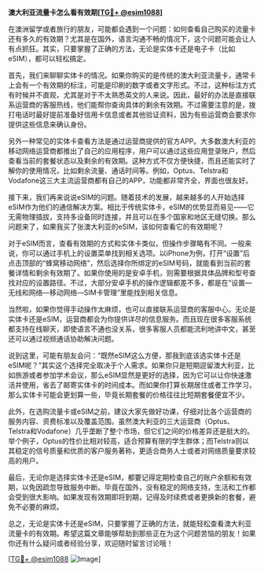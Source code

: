 **澳大利亚流量卡怎么看有效期[[TG💪+ @esim1088](https://t.me/s/esim1088)]**

在澳洲留学或者旅行的朋友，可能都会遇到一个问题：如何查看自己购买的流量卡还有多久的有效期？尤其是在国外，语言沟通不畅的情况下，这个问题可能会让人有点抓狂。其实，只要掌握了正确的方法，无论是实体卡还是电子卡（比如eSIM），都可以轻松搞定。

首先，我们来聊聊实体卡的情况。如果你购买的是传统的澳大利亚流量卡，通常卡上会有一个有效期的标注，可能是印刷的数字或者文字形式。不过，这种标注方式有时候并不直观，尤其是对于不太熟悉英文的人来说。因此，最好的办法是直接联系运营商的客服热线，他们能帮你查询具体的剩余有效期。不过需要注意的是，拨打电话时最好提前准备好信用卡信息或者其他验证资料，因为有些运营商会要求你提供这些信息来确认身份。

另外一种常见的实体卡查看方法是通过运营商提供的官方APP。大多数澳大利亚的移动网络运营商都推出了自己的应用程序，用户可以通过这些应用登录账户，然后查看当前的套餐状态以及剩余的有效期。这种方式不仅方便快捷，而且还能实时了解你的使用情况，比如剩余流量、通话时间等。例如，Optus、Telstra和Vodafone这三大主流运营商都有自己的APP，功能都非常齐全，界面也很友好。

接下来，我们再来说说eSIM的问题。随着技术的发展，越来越多的人开始选择eSIM作为他们的通信解决方案。相比于传统实体卡，eSIM的优势显而易见——它无需物理插拔，支持多设备同时连接，并且可以在多个国家和地区无缝切换。那么问题来了，如果我买了张澳大利亚的eSIM，该如何查看它的有效期呢？

对于eSIM而言，查看有效期的方式和实体卡类似，但操作步骤略有不同。一般来说，你可以通过手机上的设置菜单找到相关选项。以iPhone为例，打开“设置”后点击顶部的“蜂窝移动网络”，然后选择你所绑定的eSIM号码，就能看到当前的套餐详情和剩余有效期了。如果你使用的是安卓手机，则需要根据具体品牌和型号查找对应的设置路径。不过，大部分安卓手机的操作逻辑都差不多，都是在“设置—无线和网络—移动网络—SIM卡管理”里能找到相关信息。

当然啦，如果你觉得手动操作太麻烦，也可以直接联系运营商的客服中心。无论是实体卡还是eSIM，运营商都会为你提供详尽的信息服务。而且现在很多客服系统都支持在线聊天，即使语言不通也没关系，很多客服人员都能流利地讲中文，甚至还可以通过视频通话协助解决问题。

说到这里，可能有朋友会问：“既然eSIM这么方便，那我到底该选实体卡还是eSIM呢？”其实这个选择完全取决于个人需求。如果你只是短期逗留澳大利亚，比如旅游或者参加学术会议，那么eSIM显然是更好的选择，因为它可以让你快速激活并使用，省去了邮寄实体卡的时间成本。而如果你打算长期居住或者工作学习，那么实体卡可能会更划算一些，毕竟长期套餐的价格往往比短期套餐便宜不少。

此外，在选购流量卡或eSIM之前，建议大家先做好功课，仔细对比各个运营商的服务内容、资费标准以及覆盖范围。虽然澳大利亚的三大运营商（Optus、Telstra和Vodafone）几乎垄断了整个市场，但它们之间的价格差异还是挺大的。举个例子，Optus的性价比相对较高，适合预算有限的学生群体；而Telstra则以其稳定的信号质量和优质的客户服务著称，更适合商务人士或者对网络质量要求较高的用户。

最后，无论你是选择实体卡还是eSIM，都要记得定期检查自己的账户余额和有效期，以免因疏忽导致服务中断。毕竟在国外，没有稳定的网络支持，生活和工作都会受到很大影响。如果发现有效期即将到期，记得及时续费或者更换新的套餐，避免不必要的麻烦。

总之，无论是实体卡还是eSIM，只要掌握了正确的方法，就能轻松查看澳大利亚流量卡的有效期。希望这篇文章能够帮助到那些正在为这个问题苦恼的朋友！如果你还有什么疑问或者经验分享，欢迎随时留言讨论哦！

[[TG💪+ @esim1088](https://t.me/s/esim1088) ![Image](https://i.postimg.cc/4NQfJmqS/Snipaste-2025-05-13-00-14-12.png)]
